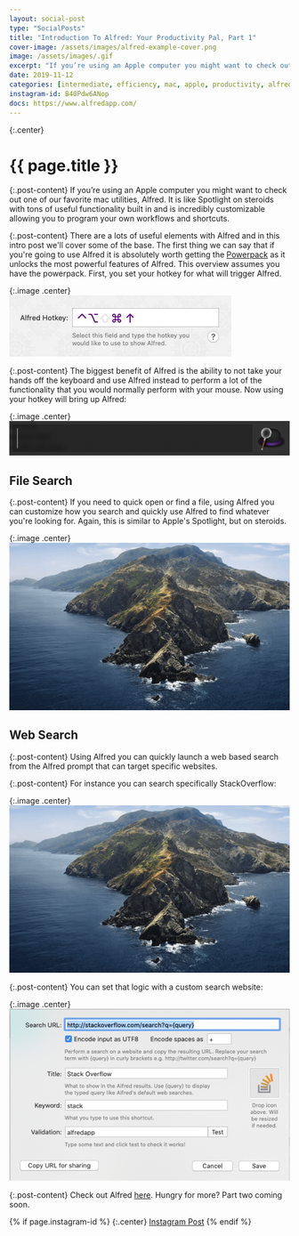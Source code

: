 ```yaml
---
layout: social-post
type: "SocialPosts"
title: "Introduction To Alfred: Your Productivity Pal, Part 1"
cover-image: /assets/images/alfred-example-cover.png
image: /assets/images/.gif
excerpt: "If you’re using an Apple computer you might want to check out one of our favorite mac utilities, Alfred. It is like Spotlight on steroids.."
date: 2019-11-12
categories: [intermediate, efficiency, mac, apple, productivity, alfred]
instagram-id: B40Pdw6ANop
docs: https://www.alfredapp.com/
---
```

{:.center}
# {{ page.title }}

{:.post-content}
If you’re using an Apple computer you might want to check out one of our favorite
mac utilities, Alfred. It is like Spotlight on steroids with tons of useful
functionality built in and is incredibly customizable allowing you to program
your own workflows and shortcuts.

{:.post-content}
There are a lots of useful elements with Alfred and in this intro post we'll cover
some of the base. The first thing we can say that if you're going to use Alfred
it is absolutely worth getting the <a href="https://www.alfredapp.com/powerpack/" target="_blank">Powerpack</a>
as it unlocks the most powerful features of Alfred. This overview assumes you have
the powerpack. First, you set your hotkey for what will trigger Alfred.

{:.image .center}
![alfred-hotkey](/assets/images/alfred-hotkey.png)

{:.post-content}
The biggest benefit of Alfred is the ability to not take your hands off the keyboard and use
Alfred instead to perform a lot of the functionality that you would normally perform
with your mouse. Now using your hotkey will bring up Alfred:

{:.image .center}
![alfred-prompt](/assets/images/alfred-prompt.png)

## File Search

{:.post-content}
If you need to quick open or find a file, using Alfred you can customize how you
search and quickly use Alfred to find whatever you're looking for. Again, this
is similar to Apple's Spotlight, but on steroids.

{:.image .center}
![alfred-find-gif](/assets/images/alfred-find-example.gif)

## Web Search

{:.post-content}
Using Alfred you can quickly launch a web based search from the Alfred prompt
that can target specific websites.

{:.post-content}
For instance you can search specifically StackOverflow:

{:.image .center}
![alfred-stack-gif](/assets/images/alfred-stack-search.gif)

{:.post-content}
You can set that logic with a custom search website:

{:.image .center}
![alfred-stack-custom-setting](/assets/images/alfred-stack-custom-setting.png)

{:.post-content}
Check out Alfred <a href="{{page.docs}}" target="_blank">here</a>. Hungry for more? Part two coming soon.

{% if page.instagram-id %}
{:.center}
<a class="insta-link" href="https://www.instagram.com/p/{{page.instagram-id}}" target="_blank">Instagram Post</a>
{% endif %}
